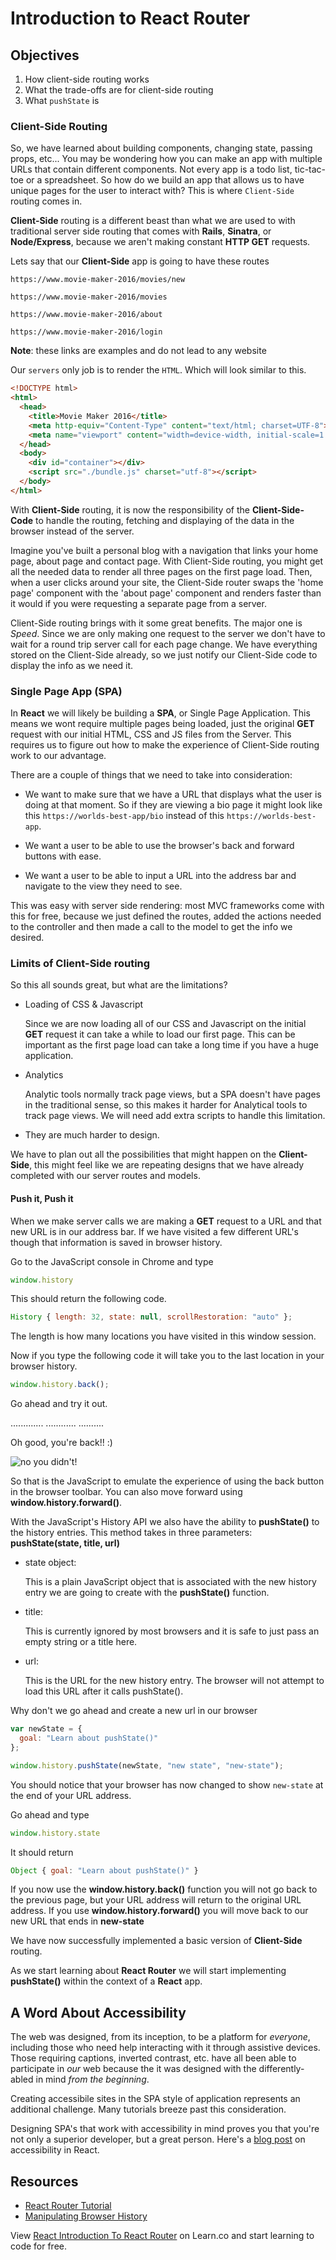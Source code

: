 # Introduction to React Router

## Objectives

1. How client-side routing works
2. What the trade-offs are for client-side routing
3. What `pushState` is

### Client-Side Routing

So, we have learned about building components, changing state, passing props,
etc... You may be wondering how you can make an app with multiple URLs that
contain different components. Not every app is a todo list, tic-tac-toe or a
spreadsheet. So how do we build an app that allows us to have unique pages for
the user to interact with? This is where `Client-Side` routing comes in.  

__Client-Side__ routing is a different beast than what we are used to with
traditional server side routing that comes with __Rails__, __Sinatra__, or
__Node/Express__, because we aren't making constant __HTTP GET__ requests.

Lets say that our __Client-Side__ app is going to have these routes

`https://www.movie-maker-2016/movies/new`

`https://www.movie-maker-2016/movies`

`https://www.movie-maker-2016/about`

`https://www.movie-maker-2016/login`

**Note**: these links are examples and do not lead to any website

Our `servers` only job is to render the `HTML`. Which will look similar to this.

```html
<!DOCTYPE html>
<html>
  <head>
    <title>Movie Maker 2016</title>
    <meta http-equiv="Content-Type" content="text/html; charset=UTF-8">
    <meta name="viewport" content="width=device-width, initial-scale=1.0">
  </head>
  <body>
    <div id="container"></div>
    <script src="./bundle.js" charset="utf-8"></script>
  </body>
</html>
```

With __Client-Side__ routing, it is now the responsibility of the
__Client-Side-Code__ to handle the routing, fetching and displaying of the data
in the browser instead of the server.

Imagine you've built a personal blog with a navigation that links your home
page, about page and contact page. With Client-Side routing, you might get all
the needed data to render all three pages on the first page load. Then, when a
user clicks around your site, the Client-Side router swaps the 'home page'
component with the 'about page' component and renders faster than it would if
you were requesting a separate page from a server.

Client-Side routing brings with it some great benefits. The major one is
*Speed*. Since we are only making one request to the server we don't have to
wait for a round trip server call for each page change. We have everything
stored on the Client-Side already, so we just notify our Client-Side code to
display the info as we need it.

### Single Page App (SPA)

In __React__ we will likely be building a __SPA__, or Single Page Application.
This means we wont require multiple pages being loaded, just the original
__GET__ request with our initial HTML, CSS and JS files from the Server. This
requires us to figure out how to make the experience of Client-Side routing work
to our advantage.

There are a couple of things that we need to take into consideration:

* We want to make sure that we have a URL that displays what the user is doing
  at that moment. So if they are viewing a bio page it might look like this
  `https://worlds-best-app/bio` instead of this `https://worlds-best-app`.

* We want a user to be able to use the browser's back and forward buttons with
  ease.

* We want a user to be able to input a URL into the address bar and navigate to
  the view they need to see.

This was easy with server side rendering: most MVC frameworks come with this for
free, because we just defined the routes, added the actions needed to the
controller and then made a call to the model to get the info we desired.

### Limits of Client-Side routing

So this all sounds great, but what are the limitations?

* Loading of CSS & Javascript

  Since we are now loading all of our CSS and Javascript on the initial __GET__
  request it can take a while to load our first page. This can be important as
  the first page load can take a long time if you have a huge application.

* Analytics

  Analytic tools normally track page views, but a SPA doesn't have pages in the
  traditional sense, so this makes it harder for Analytical tools to track page
  views. We will need add extra scripts to handle this limitation.
  
* They are much harder to design.

We have to plan out all the possibilities that might happen on the
__Client-Side__, this might feel like we are repeating designs that we have
already completed with our server routes and models.

#### Push it, Push it

When we make server calls we are making a __GET__ request to a URL and that new
URL is in our address bar. If we have visited a few different URL's though that
information is saved in browser history.

Go to the JavaScript console in Chrome and type

```JavaScript
window.history
```

This should return the following code.

```JavaScript
History { length: 32, state: null, scrollRestoration: "auto" };
```

The length is how many locations you have visited in this window session.

Now if you type the following code it will take you to the last location in your
browser history.

```JavaScript
window.history.back();
```

Go ahead and try it out.

.............
............
..........

Oh good, you're back!! :)

![no you didn't!](http://i.giphy.com/10VbdHyZElXqso.gif)

So that is the JavaScript to emulate the experience of using the back button in
the browser toolbar. You can also move forward using
__window.history.forward()__.

With the JavaScript's History API we also have the ability to __pushState()__ to
the history entries. This method takes in three parameters: __pushState(state,
title, url)__

* state object:

  This is a plain JavaScript object that is associated with the new history
  entry we are going to create with the __pushState()__ function.

* title:

  This is currently ignored by most browsers and it is safe to just pass an
  empty string or a title here.

* url:

  This is the URL for the new history entry. The browser will not attempt to
  load this URL after it calls pushState().

Why don't we go ahead and create a new url in our browser

```JavaScript
var newState = {
  goal: "Learn about pushState()"
};

window.history.pushState(newState, "new state", "new-state");
```

You should notice that your browser has now changed to show `new-state` at the
end of your URL address.

Go ahead and type

```JavaScript
window.history.state
```

It should return

```JavaScript
Object { goal: "Learn about pushState()" }
```

If you now use the __window.history.back()__ function you will not go back to
the previous page, but your URL address will return to the original URL address.
If you use __window.history.forward()__ you will move back to our new URL that
ends in __new-state__

We have now successfully implemented a basic version of __Client-Side__ routing.

As we start learning about __React Router__ we will start implementing
__pushState()__ within the context of a __React__ app.

## A Word About Accessibility

The web was designed, from its inception, to be a platform for _everyone_,
including those who need help interacting with it through assistive devices.
Those requiring captions, inverted contrast, etc. have all been able to
participate in _our_ web because the it was designed with the differently-abled
in mind _from the beginning_.

Creating accessibile sites in the SPA style of application represents an
additional challenge. Many tutorials breeze past this consideration.

Designing SPA's that work with accessibility in mind proves you that you're not
only a superior developer, but a great person. Here's a [blog post][bp] on
accessibility in React.

## Resources

* [React Router Tutorial](https://reacttraining.com/react-router/web/guides/quick-start)
* [Manipulating Browser History](https://developer.mozilla.org/en-US/docs/Web/API/History_API)

[bp]: https://blog.usejournal.com/getting-started-with-web-accessibility-in-react-9e591fdb0d52

<p class='util--hide'>View <a href='https://learn.co/lessons/react-introduction-to-react-router'>React Introduction To React Router</a> on Learn.co and start learning to code for free.</p>
